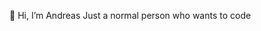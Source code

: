 👋 Hi, I’m Andreas
Just a normal person who wants to code


<!---
AP500/AP500 is a ✨ special ✨ repository because its `README.md` (this file) appears on your GitHub profile.
You can click the Preview link to take a look at your changes.
--->
